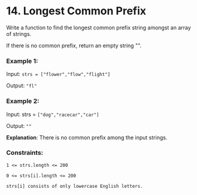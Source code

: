# 14. Longest Common Prefix

Write a function to find the longest common prefix string amongst an array of strings.

If there is no common prefix, return an empty string "".



### Example 1:

Input: `strs = ["flower","flow","flight"]`

Output: `"fl"`

### Example 2:

Input: strs = `["dog","racecar","car"]`

Output: `""`

**Explanation**: There is no common prefix among the input strings.


### Constraints:

`1 <= strs.length <= 200`

`0 <= strs[i].length <= 200`

`strs[i] consists of only lowercase English letters.`